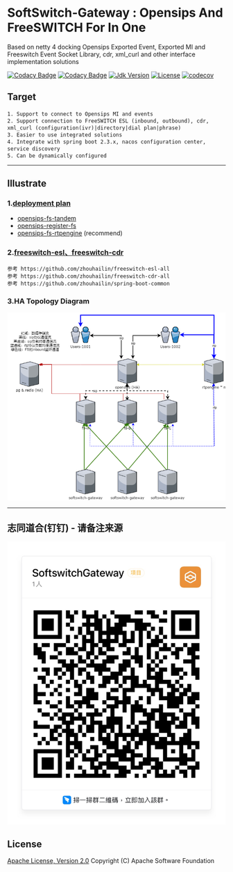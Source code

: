 # SoftSwitch-Gateway : Opensips And FreeSWITCH For In One

Based on netty 4 docking Opensips Exported Event, Exported MI and Freeswitch Event Socket Library, cdr, xml_curl and other interface implementation solutions


[![Codacy Badge](https://api.codacy.com/project/badge/Grade/7972be19126744c99846d17a42bd641d)](https://app.codacy.com/gh/Atoms-Cat/softswitch-gateway?utm_source=github.com&utm_medium=referral&utm_content=Atoms-Cat/softswitch-gateway&utm_campaign=Badge_Grade_Settings)
[![Codacy Badge](https://app.codacy.com/project/badge/Grade/3a4aef1c199844c69f273ddd7f0bff16)](https://www.codacy.com/gh/HowellYan/softswitch-gateway/dashboard?utm_source=github.com&amp;utm_medium=referral&amp;utm_content=HowellYan/softswitch-gateway&amp;utm_campaign=Badge_Grade)
[![Jdk Version](https://img.shields.io/badge/JDK-1.8-green.svg)](https://img.shields.io/badge/JDK-1.8-green.svg)
[![License](https://img.shields.io/badge/license-Apache%202-4EB1BA.svg)](https://www.apache.org/licenses/LICENSE-2.0.html)
[![codecov](https://codecov.io/gh/HowellYan/softswitch-gateway/branch/main/graph/badge.svg?token=DH9SNP7V5F)](https://codecov.io/gh/HowellYan/softswitch-gateway)

## Target

    1. Support to connect to Opensips MI and events
    2. Support connection to FreeSWITCH ESL (inbound, outbound), cdr, xml_curl (configuration(ivr)|directory|dial plan|phrase)
    3. Easier to use integrated solutions
    4. Integrate with spring boot 2.3.x, nacos configuration center, service discovery
    5. Can be dynamically configured

---

## Illustrate

### 1.[deployment plan](doc) 

* [opensips-fs-tandem](doc/DeploymentPlan1.md)
* [opensips-register-fs](doc/DeploymentPlan3.md)
* [opensips-fs-rtpengine](doc/DeploymentPlan4.md) (recommend)

### 2.[freeswitch-esl、freeswitch-cdr](https://github.com/zhouhailin)

    参考 https://github.com/zhouhailin/freeswitch-esl-all
    参考 https://github.com/zhouhailin/freeswitch-cdr-all
    参考 https://github.com/zhouhailin/spring-boot-common

### 3.HA Topology Diagram
![](doc/img/opensips-fs-app.png)

---

## 志同道合(钉钉) - 请备注来源

![微信](doc/img/dingding.JPG)

## License

[Apache License, Version 2.0](http://www.apache.org/licenses/LICENSE-2.0.html) Copyright (C) Apache Software Foundation
